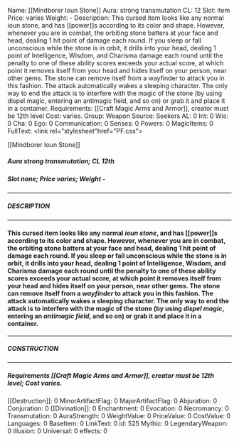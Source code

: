 Name: [[Mindborer Ioun Stone]]
Aura: strong transmutation
CL: 12
Slot: item
Price: varies
Weight: -
Description: This cursed item looks like any normal ioun stone, and has [[power]]s according to its color and shape. However, whenever you are in combat, the orbiting stone batters at your face and head, dealing 1 hit point of damage each round. If you sleep or fall unconscious while the stone is in orbit, it drills into your head, dealing 1 point of Intelligence, Wisdom, and Charisma damage each round until the penalty to one of these ability scores exceeds your actual score, at which point it removes itself from your head and hides itself on your person, near other gems. The stone can remove itself from a wayfinder to attack you in this fashion. The attack automatically wakes a sleeping character. The only way to end the attack is to interfere with the magic of the stone (by using dispel magic, entering an antimagic field, and so on) or grab it and place it in a container.
Requirements: [[Craft Magic Arms and Armor]], creator must be 12th level
Cost: varies.
Group: Weapon
Source: Seekers
AL: 0
Int: 0
Wis: 0
Cha: 0
Ego: 0
Communication: 0
Senses: 0
Powers: 0
MagicItems: 0
FullText: <link rel="stylesheet"href="PF.css"><div class="heading"><p class="alignleft">[[Mindborer Ioun Stone]]</p><div style="clear: both;"></div></div><div><h5><b>Aura </b>strong transmutation; <b>CL </b>12th</h5><h5><b>Slot </b>none; <b>Price </b>varies; <b>Weight </b>-</h5></div><hr/><div><h5><b>DESCRIPTION</b></h5></div><hr/><div><h4><p>This cursed item looks like any normal <i>ioun stone</i>, and has [[power]]s according to its color and shape. However, whenever you are in combat, the orbiting stone batters at your face and head, dealing 1 hit point of damage each round. If you sleep or fall unconscious while the stone is in orbit, it drills into your head, dealing 1 point of Intelligence, Wisdom, and Charisma damage each round until the penalty to one of these ability scores exceeds your actual score, at which point it removes itself from your head and hides itself on your person, near other gems. The stone can remove itself from a <i>wayfinder</i> to attack you in this fashion. The attack automatically wakes a sleeping character. The only way to end the attack is to interfere with the magic of the stone (by using <i>dispel magic</i>, entering an <i>antimagic field</i>, and so on) or grab it and place it in a container.</p></h4></div><hr/><div><h5><b>CONSTRUCTION</b></h5></div><hr/><div><h5><b>Requirements </b>[[Craft Magic Arms and Armor]], creator must be 12th level; <b>Cost </b>varies.</h5></div>
[[Destruction]]: 0
MinorArtifactFlag: 0
MajorArtifactFlag: 0
Abjuration: 0
Conjuration: 0
[[Divination]]: 0
Enchantment: 0
Evocation: 0
Necromancy: 0
Transmutation: 0
AuraStrength: 0
WeightValue: 0
PriceValue: 0
CostValue: 0
Languages: 0
BaseItem: 0
LinkText: 0
id: 525
Mythic: 0
LegendaryWeapon: 0
Illusion: 0
Universal: 0
effects: 0
